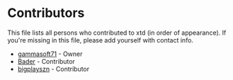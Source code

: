 # Contributors

This file lists all persons who contributed to xtd (in order of appearance). If you're missing in this file, please add yourself with contact info.

* [gammasoft71](https://gammasoft71.wixsite.com/gammasoft) - Owner
* [Bader](https://github.com/BaderEddineOuaich) - Contributor
* [bigplayszn](https://github.com/bigplayszn) - Contributor
